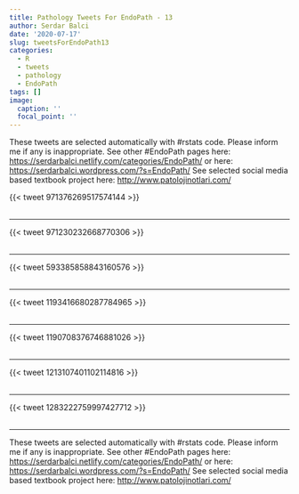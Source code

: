 ```yaml
---
title: Pathology Tweets For EndoPath - 13
author: Serdar Balci
date: '2020-07-17'
slug: tweetsForEndoPath13
categories:
  - R
  - tweets
  - pathology
  - EndoPath
tags: []
image:
  caption: ''
  focal_point: ''
---
```



These tweets are selected automatically with #rstats code. Please inform me if any is inappropriate.
See other #EndoPath pages here: https://serdarbalci.netlify.com/categories/EndoPath/  or here: https://serdarbalci.wordpress.com/?s=EndoPath/ 
See selected social media based textbook project here: http://www.patolojinotlari.com/

{{< tweet 971376269517574144 >}}
<br>
<br>
<hr>
{{< tweet 971230232668770306 >}}
<br>
<br>
<hr>
{{< tweet 593385858843160576 >}}
<br>
<br>
<hr>
{{< tweet 1193416680287784965 >}}
<br>
<br>
<hr>
{{< tweet 1190708376746881026 >}}
<br>
<br>
<hr>
{{< tweet 1213107401102114816 >}}
<br>
<br>
<hr>
{{< tweet 1283222759997427712 >}}
<br>
<br>
<hr>


These tweets are selected automatically with #rstats code. Please inform me if any is inappropriate.
See other #EndoPath pages here: https://serdarbalci.netlify.com/categories/EndoPath/  or here: https://serdarbalci.wordpress.com/?s=EndoPath/ 
See selected social media based textbook project here: http://www.patolojinotlari.com/
